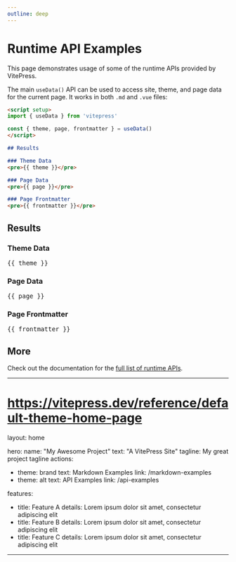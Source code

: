 ```yaml
---
outline: deep
---
```


# Runtime API Examples

This page demonstrates usage of some of the runtime APIs provided by VitePress.

The main `useData()` API can be used to access site, theme, and page data for the current page. It works in both `.md` and `.vue` files:

```md
<script setup>
import { useData } from 'vitepress'

const { theme, page, frontmatter } = useData()
</script>

## Results

### Theme Data
<pre>{{ theme }}</pre>

### Page Data
<pre>{{ page }}</pre>

### Page Frontmatter
<pre>{{ frontmatter }}</pre>
```

<script setup>
import { useData } from 'vitepress'

const { site, theme, page, frontmatter } = useData()
</script>

## Results

### Theme Data
<pre>{{ theme }}</pre>

### Page Data
<pre>{{ page }}</pre>

### Page Frontmatter
<pre>{{ frontmatter }}</pre>

## More

Check out the documentation for the [full list of runtime APIs](https://vitepress.dev/reference/runtime-api#usedata).

---
# https://vitepress.dev/reference/default-theme-home-page
layout: home

hero:
name: "My Awesome Project"
text: "A VitePress Site"
tagline: My great project tagline
actions:
- theme: brand
text: Markdown Examples
link: /markdown-examples
- theme: alt
text: API Examples
link: /api-examples

features:
- title: Feature A
  details: Lorem ipsum dolor sit amet, consectetur adipiscing elit
- title: Feature B
  details: Lorem ipsum dolor sit amet, consectetur adipiscing elit
- title: Feature C
  details: Lorem ipsum dolor sit amet, consectetur adipiscing elit
---
